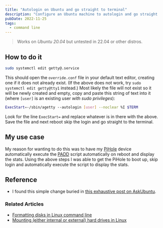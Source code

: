 ```yaml
---
title: "Autologin on Ubuntu and go straight to terminal"
description: "Configure an Ubuntu machine to autologin and go straight into the terminal on boot."
pubDate: 2022-11-25
tags:
  - command line
---
```


> Works on <em>Ubuntu 20.04</em> but untested in 22.04 or other distros.

## How to do it

```bash
sudo systemctl edit getty@.service
```

This should open the `override.conf` file in your default text editor, creating one if it does not already exist. (If the above does not work, try `sudo systemctl edit getty@tty1` instead.) Most likely the file will not exist so it will be newly created and empty, copy and paste this string of text into it (where `[user]` is an existing user _with sudo privileges_):

```bash
ExecStart=-/sbin/agetty --autologin [user] --noclear %I $TERM
```

Look for the line `ExecStart=` and replace whatever is in there with the above. Save the file and next reboot skip the login and go straight to the terminal.

## My use case

My reason for wanting to do this was to have my <a href="https://pi-hole.net" target="_blank">PiHole</a> device automatically execute the <a href="https://github.com/pi-hole/PADD" target="_blank">PADD</a> script automatically on reboot and display the stats. Using the above steps I was able to get the PiHole to boot up, skip login and automatically execute the script to display the stats.

## Reference

- I found this simple change buried in <a href="https://askubuntu.com/a/659268" target="_blank" rel="noopener noreferrer">this exhaustive post on AskUbuntu</a>.

### Related Articles

- <a href="/blog/formatting-on-linux/" data-umami-event="autologin-related-formatting-disks-linux">Formatting disks in Linux command line</a>
- <a href="/blog/mounting-hard-drives-in-linux/" data-umami-event="autologin-related-mounting-hdds-linux">Mounting (either internal or external) hard drives in Linux</a>
